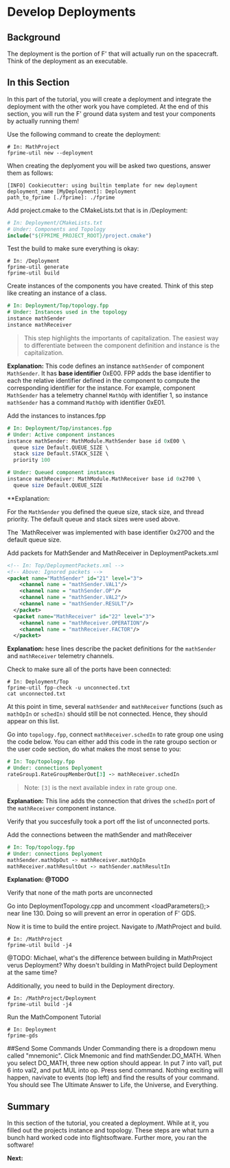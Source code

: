 # Develop Deployments

## Background 
The deployment is the portion of F' that will actually run on the spacecraft. Think of the deployment as an executable. 

## In this Section

In this part of the tutorial, you will create a deployment and integrate the deployment with the other work you have completed. At the end of this section, you will run the F' ground data system and test your components by actually running them! 



Use the following command to create the deployment: 

```shell 
# In: MathProject 
fprime-util new --deployment
```

When creating the deplyoment you will be asked two questions, answer them as follows: 

```shell
[INFO] Cookiecutter: using builtin template for new deployment
deployment_name [MyDeployment]: Deployment
path_to_fprime [./fprime]: ./fprime
```

Add project.cmake to the CMakeLists.txt that is in /Deployment: 

```cmake 
# In: Deployment/CMakeLists.txt
# Under: Components and Topology 
include("${FPRIME_PROJECT_ROOT}/project.cmake")
```

Test the build to make sure everything is okay:

```shell
# In: /Deployment
fprime-util generate 
fprime-util build
```

Create instances of the components you have created. Think of this step like creating an instance of a class. 

```fpp 
# In: Deployment/Top/topology.fpp 
# Under: Instances used in the topology
instance mathSender
instance mathReceiver 
```

> This step highlights the importants of capitalization. The easiest way to differentiate between the component definition and instance is the capitalization.

**Explanation:** 
This code defines an instance `mathSender` of component
`MathSender`.
It has **base identifier** 0xE00.
FPP adds the base identifier to each the relative identifier
defined in the component to compute the corresponding
identifier for the instance.
For example, component `MathSender` has a telemetry channel
`MathOp` with identifier 1, so instance `mathSender`
has a command `MathOp` with identifier 0xE01.



Add the instances to instances.fpp 

```fpp 
# In: Deployment/Top/instances.fpp 
# Under: Active component instances 
instance mathSender: MathModule.MathSender base id 0xE00 \
  queue size Default.QUEUE_SIZE \
  stack size Default.STACK_SIZE \
  priority 100

# Under: Queued component instances 
instance mathReceiver: MathModule.MathReceiver base id 0x2700 \
  queue size Default.QUEUE_SIZE
```

**Explanation: 

For the `MathSender` you defined the queue size, stack size,
and thread priority. The default queue and stack sizes were used above.

The `MathReceiver was implemented with base identifier 0x2700 and the default queue size.


Add packets for MathSender and MathReceiver in DeploymentPackets.xml

```xml 
<!-- In: Top/DeploymentPackets.xml -->
<!-- Above: Ignored packets -->
<packet name="MathSender" id="21" level="3">
    <channel name = "mathSender.VAL1"/>
    <channel name = "mathSender.OP"/>
    <channel name = "mathSender.VAL2"/>
    <channel name = "mathSender.RESULT"/>
  </packet>
  <packet name="MathReceiver" id="22" level="3">
    <channel name = "mathReceiver.OPERATION"/>
    <channel name = "mathReceiver.FACTOR"/>
  </packet>
```

**Explanation:**
hese lines describe the packet definitions for the `mathSender` and `mathReceiver` telemetry channels.


Check to make sure all of the ports have been connected: 

```shell 
# In: Deployment/Top
fprime-util fpp-check -u unconnected.txt
cat unconnected.txt 
```

At this point in time, several `mathSender` and `mathReceiver` functions (such as `mathOpIn` or `schedIn)` should still be not connected. Hence, they should appear on this list. 

Go into `topology.fpp`, connect `mathReceiver.schedIn` to rate group one using the code below. You can either add this code in the rate groupo section or the user code section, do what makes the most sense to you:  

```fpp 
# In: Top/topology.fpp 
# Under: connections Deplyoment
rateGroup1.RateGroupMemberOut[3] -> mathReceiver.schedIn
```

> Note: `[3]` is the next available index in rate group one.

**Explanation:** 
This line adds the connection that drives the `schedIn`
port of the `mathReceiver` component instance.

Verify that you succesfully took a port off the list of unconnected ports. 

Add the connections between the mathSender and mathReceiver

```fpp 
# In: Top/topology.fpp 
# Under: connections Deplyoment 
mathSender.mathOpOut -> mathReceiver.mathOpIn
mathReceiver.mathResultOut -> mathSender.mathResultIn
```
**Explanation: @TODO**

Verify that none of the math ports are unconnected 

Go into DeploymentTopology.cpp and uncomment <loadParameters();> near line 130. Doing so will prevent an error in operation of F' GDS.  

Now it is time to build the entire project. Navigate to /MathProject and build. 

```shell 
# In: /MathProject 
fprime-util build -j4 
```

@TODO: Michael, what's the difference between building in MathProject verus Deployment? Why doesn't building in MathProject build Deployment at the same time? 

Additionally, you need to build in the Deployment directory. 

```shell 
# In: /MathProject/Deployment
fprime-util build -j4 
```

Run the MathComponent Tutorial

```shell 
# In: Deployment
fprime-gds 
```

##Send Some Commands
Under Commanding there is a dropdown menu called "mnemonic". Click Mnemonic and find mathSender.DO_MATH. When you select DO_MATH, three new option should appear. In put 7 into val1, put 6 into val2, and put MUL into op. Press send command. Nothing exciting will happen, navivate to events (top left) and find the results of your command. You should see The Ultimate Answer to Life, the Universe, and Everything. 


## Summary

In this section of the tutorial, you created a deployment. While at it, you filled out the projects instance and topology. These steps are what turn a bunch hard worked code into flightsoftware. Further more, you ran the software! 

**Next:** 